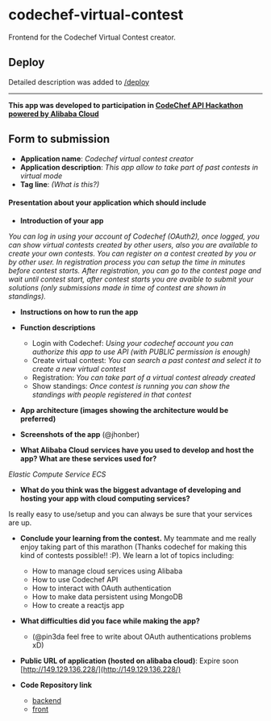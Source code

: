 # codechef-virtual-contest

Frontend for the Codechef Virtual Contest creator.

## Deploy

Detailed description was added to [/deploy](./deploy/)

______

**This app was developed to participation in [CodeChef API Hackathon powered by Alibaba Cloud](https://www.codechef.com/CAH1801)**

## Form to submission
- **Application name**: *Codechef virtual contest creator*
- **Application description**: *This app allow to take part of past contests in virtual mode*
- **Tag line**: *(What is this?)*
#### Presentation about your application which should include
  - **Introduction of your app**
  
  *You can log in using your account of Codechef (OAuth2), once logged, you can show virtual contests created by other users, also you are available to create your own contests. You can register on a contest created by you or by other user. In registration process you can setup the time in minutes before contest starts. After registration, you can go to the contest page and wait until contest start, after contest starts you are avaible to submit your solutions (only submissions made in time of contest are shown in standings).*
  
- **Instructions on how to run the app**

- **Function descriptions**
  - Login with Codechef: *Using your codechef account you can authorize this app to use API (with PUBLIC permission is enough)*
  - Create virtual contest: *You can search a past contest and select it to create a new virtual contest*
  - Registration: *You can take part of a virtual contest already created*
  - Show standings: *Once contest is running you can show the standings with people registered in that contest*
 
- **App architecture (images showing the architecture would be preferred)**
- **Screenshots of the app** (@jhonber)
- **What Alibaba Cloud services have you used to develop and host the app? What are these services used for?**

*Elastic Compute Service ECS*

- **What do you think was the biggest advantage of developing and hosting your app with cloud computing services?**

Is really easy to use/setup and you can always be sure that your services are up.

- **Conclude your learning from the contest.**
  My teammate and me really enjoy taking part of this marathon (Thanks codechef for making this kind of contests possible!! :P). We learn a lot of topics including:
    - How to manage cloud services using Alibaba
    - How to use Codechef API
    - How to interact with OAuth authentication
    - How to make data persistent using MongoDB
    - How to create a reactjs app
    
- **What difficulties did you face while making the app?**
  - (@pin3da feel free to write about OAuth authentications problems xD)
- **Public URL of application (hosted on alibaba cloud)**: Expire soon [http://149.129.136.228/](http://149.129.136.228/)
- **Code Repository link**

  - [backend](https://github.com/pin3da/virtual-chef/)
  - [front](https://github.com/jhonber/codechef-virtual-contest/)
